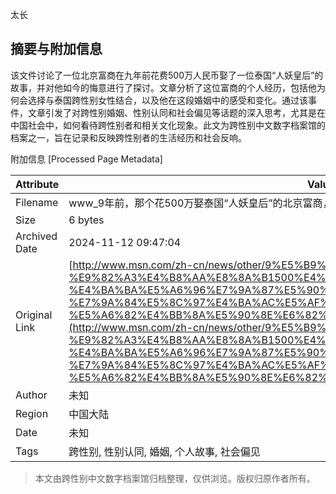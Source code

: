 太长

## 摘要与附加信息

<!-- tcd_abstract -->
该文件讨论了一位北京富商在九年前花费500万人民币娶了一位泰国“人妖皇后”的故事，并对他如今的悔意进行了探讨。文章分析了这位富商的个人经历，包括他为何会选择与泰国跨性别女性结合，以及他在这段婚姻中的感受和变化。通过该事件，文章引发了对跨性别婚姻、性别认同和社会偏见等话题的深入思考，尤其是在中国社会中，如何看待跨性别者和相关文化现象。此文为跨性别中文数字档案馆的档案之一，旨在记录和反映跨性别者的生活经历和社会反响。
<!-- tcd_abstract_end -->

附加信息 [Processed Page Metadata]

| Attribute       | Value                                  |
|-----------------|----------------------------------------|
| Filename        | www_9年前，那个花500万娶泰国“人妖皇后”的北京富商，如今后悔了？.md                             |
| Size            | 6 bytes                           |
| Archived Date   | 2024-11-12 09:47:04                             |
| Original Link   | [http://www.msn.com/zh-cn/news/other/9%E5%B9%B4%E5%89%8D-%E9%82%A3%E4%B8%AA%E8%8A%B1500%E4%B8%87%E5%A8%B6%E6%B3%B0%E5%9B%BD-%E4%BA%BA%E5%A6%96%E7%9A%87%E5%90%8E-%E7%9A%84%E5%8C%97%E4%BA%AC%E5%AF%8C%E5%95%86-%E5%A6%82%E4%BB%8A%E5%90%8E%E6%82%94%E4%BA%86/ar-AA1qqfOd](http://www.msn.com/zh-cn/news/other/9%E5%B9%B4%E5%89%8D-%E9%82%A3%E4%B8%AA%E8%8A%B1500%E4%B8%87%E5%A8%B6%E6%B3%B0%E5%9B%BD-%E4%BA%BA%E5%A6%96%E7%9A%87%E5%90%8E-%E7%9A%84%E5%8C%97%E4%BA%AC%E5%AF%8C%E5%95%86-%E5%A6%82%E4%BB%8A%E5%90%8E%E6%82%94%E4%BA%86/ar-AA1qqfOd)                       |
| Author          | 未知                               |
| Region          | 中国大陆                               |
| Date            | 未知                                 |
| Tags            | 跨性别, 性别认同, 婚姻, 个人故事, 社会偏见                                 |
>
> 本文由跨性别中文数字档案馆归档整理，仅供浏览。版权归原作者所有。
>